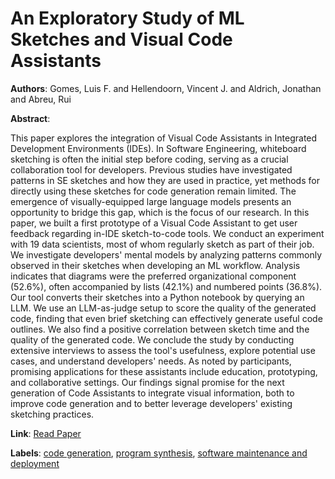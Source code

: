 # An Exploratory Study of ML Sketches and Visual Code Assistants

**Authors**: Gomes, Luis F. and Hellendoorn, Vincent J. and Aldrich, Jonathan and Abreu, Rui

**Abstract**:

This paper explores the integration of Visual Code Assistants in Integrated Development Environments (IDEs). In Software Engineering, whiteboard sketching is often the initial step before coding, serving as a crucial collaboration tool for developers. Previous studies have investigated patterns in SE sketches and how they are used in practice, yet methods for directly using these sketches for code generation remain limited. The emergence of visually-equipped large language models presents an opportunity to bridge this gap, which is the focus of our research. In this paper, we built a first prototype of a Visual Code Assistant to get user feedback regarding in-IDE sketch-to-code tools. We conduct an experiment with 19 data scientists, most of whom regularly sketch as part of their job. We investigate developers' mental models by analyzing patterns commonly observed in their sketches when developing an ML workflow. Analysis indicates that diagrams were the preferred organizational component (52.6%), often accompanied by lists (42.1%) and numbered points (36.8%). Our tool converts their sketches into a Python notebook by querying an LLM. We use an LLM-as-judge setup to score the quality of the generated code, finding that even brief sketching can effectively generate useful code outlines. We also find a positive correlation between sketch time and the quality of the generated code. We conclude the study by conducting extensive interviews to assess the tool's usefulness, explore potential use cases, and understand developers' needs. As noted by participants, promising applications for these assistants include education, prototyping, and collaborative settings. Our findings signal promise for the next generation of Code Assistants to integrate visual information, both to improve code generation and to better leverage developers' existing sketching practices.

**Link**: [Read Paper](https://doi.ieeecomputersociety.org/10.1109/ICSE55347.2025.00124)

**Labels**: [code generation](../../labels/code_generation.md), [program synthesis](../../labels/program_synthesis.md), [software maintenance and deployment](../../labels/software_maintenance_and_deployment.md)
